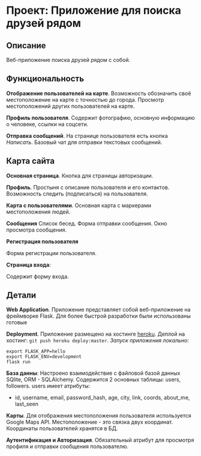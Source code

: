 # Проект: Приложение для поиска друзей рядом

## Описание
Веб-приложение поиска друзей рядом с собой. 
## Функциональность
**Отображение пользователей на карте**.
Возможность обозначить своё местоположение на карте с точностью до города. Просмотр местоположений других пользователей на карте.

**Профиль пользователя**. Содержит фотографию, основную информацию о человеке, ссылки на соцсети.

**Отправка сообщений**. На странице пользователя есть кнопка *Написать*. Базовый чат для отправки текстовых сообщений.

## Карта сайта

**Основная страница**.
Кнопка для страницы авторизации.

**Профиль**.
Простыня с описание пользователя и его контактов. Возможность следить (подписаться) на пользователя.

**Карта с пользователями**. Основная карта с маркерами местоположения людей.

**Сообщения**
Список бесед. Форма отправки сообщения. Окно просмотра сообщения.

**Регистрация пользователя**

Форма регистрации пользователя.

**Страница входа**:

Содержит форму входа.

## Детали
**Web Application**. Приложение представляет собой веб-приложение на фреймворке Flask. Для более быстрой разработки были использованы готовые 

**Deployment**. Приложение размещено на хостинге [heroku](https://friends-project.herokuapp.com/). 
Деплой на хостинг: `git push heroku deploy:master`.
*Запуск приложения локально:*
```
export FLASK_APP=hello
export FLASK_ENV=development
flask run
```
**База данны**: Настроено взаимодействие с файловой базой данных SQlite, ORM - SQLAlchemy. Содержится 2 основных таблицы: users, followers.
users имеет атрибуты:
- id, username, email, password_hash, age, city, link, coords, about_me, last_seen


**Карты**. Для отображения местоположения пользователя используется Google Maps API. Местоположение - это связка двух координат. Координаты пользователей хранятся в БД.

**Аутентификация и Авторизация**. Обязательный атрибут для просмотря профиля и отправки сообщения пользователю.
